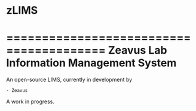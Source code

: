 # zLIMS
========================================
Zeavus Lab Information Management System
========================================

An open-source LIMS, currently in development by

	- Zeavus

A work in progress.
